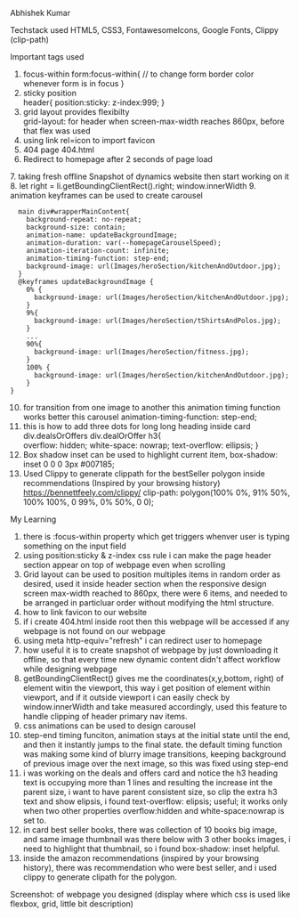 Abhishek Kumar

Techstack used 
		HTML5, CSS3, FontawesomeIcons, Google Fonts, Clippy (clip-path)

Important tags used
  1. focus-within
		form:focus-within{
      // to change form border color whenever form is in focus
    }
  2. sticky position  
    header{
      position:sticky:
      z-index:999;
    }
  3. grid layout provides flexibilty  
    grid-layout: for header when screen-max-width reaches 860px, before that flex was used
  4. using link rel=icon to import favicon      
    <link rel="icon" href="favicon.svg">
  5. 404 page 
    404.html
  6. Redirect to homepage after 2 seconds of page load
   <meta http-equiv="refresh" content="2;url=/AmazonClone/homepage/index.html">
  7. taking fresh offline Snapshot of dynamics website then start working on it
  8. let right = li.getBoundingClientRect().right;
      window.innerWidth
  9. animation keyframes can be used to create carousel

      main div#wrapperMainContent{
        background-repeat: no-repeat;
        background-size: contain;
        animation-name: updateBackgroundImage;
        animation-duration: var(--homepageCarouselSpeed);
        animation-iteration-count: infinite;
        animation-timing-function: step-end;    
        background-image: url(Images/heroSection/kitchenAndOutdoor.jpg);
      }  
      @keyframes updateBackgroundImage {
        0% {  
          background-image: url(Images/heroSection/kitchenAndOutdoor.jpg);
        }
        9%{  
          background-image: url(Images/heroSection/tShirtsAndPolos.jpg);
        }
        ...
        90%{  
          background-image: url(Images/heroSection/fitness.jpg);
        }
        100% {  
          background-image: url(Images/heroSection/kitchenAndOutdoor.jpg);
        }    
    }
  10. for transition from one image to another this animation timing function works better this carousel
    animation-timing-function: step-end;      
  11. this is how to add three dots for long long heading inside card
    div.dealsOrOffers div.dealOrOffer h3{  
      overflow: hidden;
      white-space: nowrap;
      text-overflow: ellipsis;
    }  
  12. Box shadow inset can be used to highlight current item, 
      box-shadow: inset 0 0 0 3px #007185;
  13. Used Clippy to generate clippath for the bestSeller polygon inside recommendations (Inspired by your browsing history)
      https://bennettfeely.com/clippy/
      clip-path: polygon(100% 0%, 91% 50%, 100% 100%, 0 99%, 0% 50%, 0 0);

My Learning 
  1. there is :focus-within property which get triggers whenver user is typing something on the input field 
  2. using position:sticky & z-index css rule i can make the page header section appear on top of webpage even when scrolling
  3. Grid layout can be used to position multiples items in random order as desired, used it inside header section when the responsive design screen max-width reached to 860px, there were 6 items, and needed to be arranged in particluar order without modifying the html structure.
  4. how to link favicon to our website
  5. if i create 404.html inside root then this webpage will be accessed if any webpage is not found on our webpage
  6. using meta http-equiv="refresh" i can redirect user to homepage
  7. how useful it is to create snapshot of webpage by just downloading it offline, so that every time new dynamic content didn't affect workflow while designing webpage
  8. getBoundingClientRect() gives me the coordinates(x,y,bottom, right) of element witin the viewport, this way i get position of element within viewport, and if it outside viewport i can easily check by window.innerWidth and take measured accordingly, used this feature to handle clipping of header primary nav items.
  9. css animations can be used to design carousel
  10. step-end timing funciton,  animation stays at the initial state until the end, and then it instantly jumps to the final state. the default timing function was making some kind of blurry image transitions, keeping background of previous image over the next image, so this was fixed using step-end
  11. i was working on the deals and offers card and notice the h3 heading text is occupying more than 1 lines and resulting the increase int the parent size, i want to have parent consistent size, so clip the extra h3 text and show elipsis, i found text-overflow: elipsis; useful; it works only when two other properties overflow:hidden and white-space:nowrap is set to.
  12. in card best seller books, there was collection of 10 books big image, and same image thumbnail was there below with 3 other books images, i need to highlight that thumbnail, so i found box-shadow: inset helpful.
  13. inside the amazon recommendations (inspired by your browsing history), there was recommendation who were best seller, and i used clippy to generate clipath for the polygon.

Screenshot:
		of webpage you designed (display where which css is used like flexbox, grid, little bit description)


